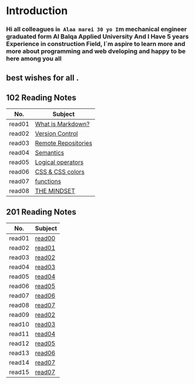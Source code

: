 # Introduction
### Hi all colleagues i`m Alaa marei 30 yo I`m mechanical engineer graduated form Al Balqa Applied University And I Have 5 years Experience in   construction Field, I`m aspire to learn more and more about programming and web dveloping and happy to be here among you all
## best wishes for all .



## 102 Reading Notes    
|No.               | Subject                                 |  
|------------------|-----------------------------------------|  
|read01            |[What is Markdown?](read01)              |  
|read02            |[Version Control](read02)                |  
|read03            |[Remote Repositories](read03)            |  
|read04            |[Semantics](read04)                      |
|read05            |[Logical operators](read05)              |
|read06            |[CSS & CSS colors](read06)               |
|read07            |[functions](read07)                      |
|read08            |[THE MINDSET](mindset)                   | 


## 201 Reading Notes    
|No. | Subject |  
|-------|----|  
|read01 |[read00](read01)|  
|read02 |[read01](read02)|  
|read03|[read02](read03)|  
|read04|[read03](read04)|
|read05|[read04](read05)|
|read06|[read05](read06)|
|read07|[read06](read07)|
|read08|[read07](read08)|
|read09|[read02](read09)|  
|read10|[read03](read10)|
|read11|[read04](read11)|
|read12|[read05](read12)|
|read13|[read06](read13)|
|read14|[read07](read14)|
|read15|[read07](read15)|
